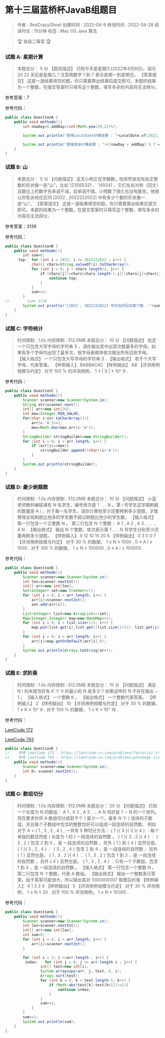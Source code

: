 # 第十三届蓝桥杯JavaB组题目
> 作者 : RedCrazyGhost
> 创建时间 : 2022-04-9 
> 修改时间 : 2022-04-28
> 阅读时长 : 15分钟
> 标签 :  <span class="badge bg-secondary">Mac OS</span> <span class="badge bg-primary">Java</span> <span class="badge bg-black">算法</span>

> 🏆 省级二等奖 🏆 

### 试题 A: 星期计算
>本题总分： 5 分
> 【题目描述】
> 已知今天是星期六(2022年4月9日)，请问 20 22 天后是星期几？注意用数字 1 到 7 表示星期一到星期日。
> 【答案提交】
> 这是一道结果填空的题，你只需要算出结果后提交即可。本题的结果为一个整数，在提交答案时只填写这个整数，填写多余的内容将无法得分。

参考答案：7

参考代码：
```java
public class QuestionA {
    public void methode(){
        int nowDay=6,addDay=(int)Math.pow(20,22)%7;

        System.out.println("使用LocalDate计算结果 : "+LocalDate.of(2022, 4, 9).plusDays((int) Math.pow(20, 22)).getDayOfWeek().getValue());

        System.out.println("使用取余计算结果 : "+((nowDay + addDay) % 7 == 0 ? 7 : (nowDay + addDay) % 7));
    }
}
```

### 试题 B: 山
>本题总分： 5 分
>【问题描述】
> 这天小明正在学数数。他突然发现有些正整数的形状像一座“山”，比如 123565321 、 145541 ，它们左右对称（回文）且数位上的数字<kbd>先单调不减，后单调不增</kbd>。小明数了很久也没有数完，他想让你告诉他在区间 [2022 , 2022222022] 中有多少个数的形状像一座“山”。
>【答案提交】
> 这是一道结果填空的题，你只需要算出结果后提交即可。本题的结果为一个整数，在提交答案时只填写这个整数，填写多余的内容将无法得分。

参考答案：3139

参考代码：
```java
public class QuestionB {
    public void methode(){
        int sum=0;
      top:  for (int i = 2022; i <= 2022222022 ; i++) {
            char[] chars=String.valueOf(i).toCharArray();
            for (int j = 0; j < chars.length/2; j++) {
                if (chars[j]!=chars[chars.length-1-j]||chars[j]>chars[j+1]){
                    continue top;
                }
            }
            sum+=1;
        }
//        sum= 3138
        System.out.println("[2022 , 2022222022] 中存在的回文数个数 ："+sum);
    }
}
```

### 试题 C: 字符统计
> 时间限制 : 1.0s 内存限制 : 512.0MB 本题总分： 10 分
>【问题描述】
> 给定一个只包含大写字母的字符串 S ，请你输出其中出现次数最多的字母。如果有多个字母均出现了最多次，按字母表顺序依次输出所有这些字母。
>【输入格式】
> 一个只包含大写字母的字符串 S .
>【输出格式】
> 若干个大写字母，代表答案。
>【样例输入】
> BABBACAC
>【样例输出】
> AB
>【评测用例规模与约定】
> 对于 100 % 的评测用例， 1 ≤ | S | ≤ 10^ 6 .

参考代码：
```java
public class QuestionC {
    public void methode(){
        Scanner scanner=new Scanner(System.in);
        String str=scanner.next();
        int[] arr=new int[26];
        int max=Integer.MIN_VALUE;
        for(char c:str.toCharArray()){
            arr[c-'A']+=1;
            max=Math.max(max,arr[c-'A']);
        }
        StringBuilder stringBuilder=new StringBuilder();
        for (int i = 0; i < arr.length; i++) {
            if (arr[i]==max){
                stringBuilder.append((char)(i+'A'));
            }
        }
        System.out.println(stringBuilder);
    }
}
```

### 试题 D: 最少刷题数
> 时间限制 : 1.0s 内存限制 : 512.0MB 本题总分： 10 分
>【问题描述】
> 小蓝老师教的编程课有 N 名学生，编号依次是 1 . . . N 。第 i 号学生这学期刷题的数量是 A i 。对于每一名学生，请你计算他至少还要再刷多少道题，才能使得全班刷题比他多的学生数不超过刷题比他少的学生数。
>【输入格式】
> 第一行包含一个正整数 N 。
> 第二行包含 N 个整数： A 1 , A 2 , A 3 , . . . , A N .
>【输出格式】
> 输出 N 个整数，依次表示第 1 . . . N 号学生分别至少还要再刷多少道题。
>【样例输入】
> 5
> 12 10 15 20 6
>【样例输出】
> 0 3 0 0 7
>【评测用例规模与约定】
> 对于 30 % 的数据， 1 ≤ N ≤ 1000 , 0 ≤ A i ≤ 1000 .
> 对于 100 % 的数据， 1 ≤ N ≤ 100000 , 0 ≤ A i ≤ 100000 .

参考代码：
```java
public class QuestionD {
    public void methode(){
        Scanner scanner=new Scanner(System.in);
        int len=scanner.nextInt();
        int[] arr=new int[len];
        Set<Integer> set=new TreeSet<>();
        for (int i = 0; i < arr.length; i++) {
            arr[i]=scanner.nextInt();
            set.add(arr[i]);
        }
        List<Integer> list=new ArrayList<>(set);
        Map<Integer,Integer> map=new HashMap<>();
        for (int i = 0; i < list.size()/2; i++) {
            map.put(list.get(i),list.get((list.size()/2))- list.get(i)+1);
        }
        for (int i = 0; i < arr.length; i++) {
            arr[i]=map.getOrDefault(arr[i],0);
        }
        System.out.println(Arrays.toString(arr));
    }
}
```

### 试题 E: 求阶乘
> 时间限制 : 1.0s 内存限制 : 512.0MB 本题总分： 15 分
>【问题描述】
> 满足 N ! 的末尾恰好有 K 个 0 的最小的 N 是多少 ? 如果这样的 N 不存在输出 − 1 。
>【输入格式】
> 一个整数 K 。
>【输出格式】
> 一个整数代表答案。
>【样例输入】
> 2
>【样例输出】
> 10
>【评测用例规模与约定】
> 对于 30 % 的数据， 1 ≤ K ≤ 10^ 6 .
> 对于 100 % 的数据， 1 ≤ K ≤ 10^ 18 .

参考代码：

[LeetCode 172](https://leetcode-cn.com/problems/factorial-trailing-zeroes/)

[LeetCode 793](https://leetcode-cn.com/problems/preimage-size-of-factorial-zeroes-function/)
```java
public class QuestionE {
//    参考 LeetCode 172 : https://leetcode-cn.com/problems/factorial-trailing-zeroes/
//    参考 LeetCode 793 : https://leetcode-cn.com/problems/preimage-size-of-factorial-zeroes-function/
    public void methode(){
        Scanner scanner=new Scanner(System.in);
        int K= scanner.nextInt();
    }
}
```

### 试题 G: 数组切分
> 时间限制 : 1.0s 内存限制 : 512.0MB 本题总分： 20 分
>【问题描述】
> 已知一个长度为 N 的数组： A 1 , A 2 , A 3 , ... A N 恰好是 1 ∼ N 的一个排列。现在要求你将 A 数组切分成若干个 ( 最少一个，最多 N 个 ) 连续的子数组，并且每个子数组中包含的整数恰好可以组成一段连续的自然数。
>例如对于 A = { 1 , 3 , 2 , 4 } , 一共有 5 种切分方法：
>{ 1 }{ 3 }{ 2 }{ 4 } ：每个单独的数显然是 ( 长度为 1 的 ) 一段连续的自然数 。
>{ 1 }{ 3 , 2 }{ 4 } ： { 3 , 2 } 包含 2 到 3 ，是 一段连续的自然数 ，另外 { 1 } 和 { 4 } 显然也是。
>{ 1 }{ 3 , 2 , 4 } ： { 3 , 2 , 4 } 包含 2 到 4 ，是 一段连续的自然数 ，另外 { 1 } 显然也是。
>{ 1 , 3 , 2 }{ 4 } ： { 1 , 3 , 2 } 包含 1 到 3 ，是 一段连续的自然数 ，另外 { 4 } 显然也是。
>{ 1 , 3 , 2 , 4 } ：只有一个子数组，包含 1 到 4 ，是 一段连续的自然数 。
>【输入格式】
> 第一行包含一个整数 N 。第二行包含 N 个整数，代表 A 数组。
>【输出格式】
> 输出一个整数表示答案。由于答案可能很大，所以输出其对 1000000007 取模后的值
>【样例输入】
> 4
> 1 3 2 4
>【样例输出】
> 5
>【评测用例规模与约定】
> 对于 30 % 评测用例， 1 ≤ N ≤ 20 .
> 对于 100 % 评测用例， 1 ≤ N ≤ 10000 .

参考代码：
```java
public class QuestionG {
    public void methode(){
        Scanner scanner=new Scanner(System.in);
        int len=scanner.nextInt();
        int[] arr=new int[len];
        int sum=0;
        for (int i = 0; i < arr.length; i++) {
            arr[i]=scanner.nextInt();
        }

        for (int i = 2; i <=arr.length ; i++) {
         index:   for (int j = 0; j <= arr.length-i ; j++) {
                int[] test=new int[i];
                System.arraycopy(arr, j, test, 0, i);
                Arrays.sort(test);
                for (int k = 0; k < test.length-1; k++) {
                    if (Math.abs(test[k]-test[k+1])!=1){
                        continue index;
                    }
                }
                sum+=1;
            }
        }
        sum+=1;
        System.out.println(sum);
    }
}
```